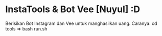 # InstaTools & Bot Vee [Nuyul] :D

Berisikan Bot Instagram dan Vee untuk manghasilkan uang.
Caranya: cd tools => bash run.sh
